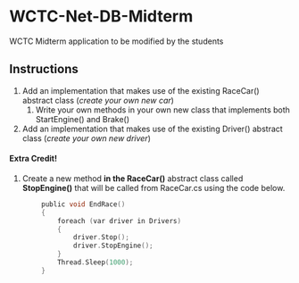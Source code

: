 # WCTC-Net-DB-Midterm
WCTC Midterm application to be modified by the students

## Instructions
1. Add an implementation that makes use of the existing RaceCar() abstract class (*create your own new car*)
    1. Write your own methods in your own new class that implements both StartEngine() and Brake()
2. Add an implementation that makes use of the existing Driver() abstract class (*create your own new driver*)

#### **Extra Credit!**
1. Create a new method **in the RaceCar()** abstract class called **StopEngine()** that will be called from RaceCar.cs using the code below.
    
```c
        public void EndRace()
        {
            foreach (var driver in Drivers)
            {
                driver.Stop();
                driver.StopEngine();
            }
            Thread.Sleep(1000);
        }
```
